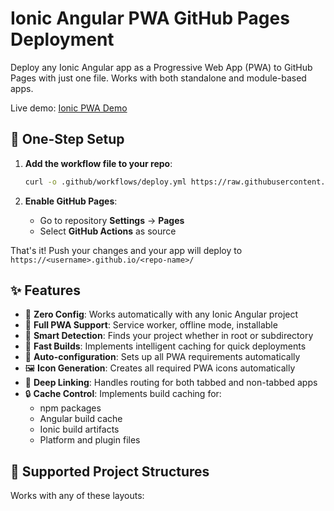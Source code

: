 # Ionic Angular PWA GitHub Pages Deployment

Deploy any Ionic Angular app as a Progressive Web App (PWA) to GitHub Pages with just one file. Works with both standalone and module-based apps.

Live demo: [Ionic PWA Demo](https://danielcregg.github.io/ionic-app-github-pages-pwa/)

## 🚀 One-Step Setup

1. **Add the workflow file to your repo**:
   ```bash
   curl -o .github/workflows/deploy.yml https://raw.githubusercontent.com/danielcregg/ionic-app-github-pages-pwa/main/.github/workflows/deploy.yml
   ```

2. **Enable GitHub Pages**:
   - Go to repository **Settings** → **Pages**
   - Select **GitHub Actions** as source

That's it! Push your changes and your app will deploy to `https://<username>.github.io/<repo-name>/`

## ✨ Features

- 🔄 **Zero Config**: Works automatically with any Ionic Angular project
- 📱 **Full PWA Support**: Service worker, offline mode, installable
- 🎯 **Smart Detection**: Finds your project whether in root or subdirectory
- 🏃 **Fast Builds**: Implements intelligent caching for quick deployments
- 🔧 **Auto-configuration**: Sets up all PWA requirements automatically
- 🖼️ **Icon Generation**: Creates all required PWA icons automatically
- 📑 **Deep Linking**: Handles routing for both tabbed and non-tabbed apps
- 🔒 **Cache Control**: Implements build caching for:
  - npm packages
  - Angular build cache
  - Ionic build artifacts
  - Platform and plugin files

## 📁 Supported Project Structures

Works with any of these layouts:

